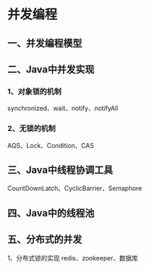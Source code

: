 # 并发编程

## 一、并发编程模型

## 二、Java中并发实现

### 1、对象锁的机制

synchronized、wait、notify、notifyAll

### 2、无锁的机制

AQS、Lock、Condition、CAS

## 三、Java中线程协调工具

CountDownLatch、CyclicBarrier、Semaphore

## 四、Java中的线程池

## 五、分布式的并发

1、分布式锁的实现
redis、zookeeper、数据库